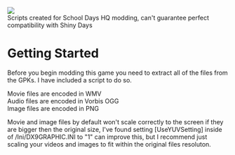 ![](https://upload.wikimedia.org/wikipedia/commons/thumb/5/5f/School_Days_Logo.svg/250px-School_Days_Logo.svg.png)  
Scripts created for School Days HQ modding, can't guarantee perfect compatibility with Shiny Days

# Getting Started
Before you begin modding this game you need to extract all of the files from the GPKs. I have included a script to do so. 

Movie files are encoded in WMV  
Audio files are encoded in Vorbis OGG  
Image files are encoded in PNG

Movie and image files by default won't scale correctly to the screen if they are bigger then the original size, I've found setting [UseYUVSetting] inside of /Ini/DX9GRAPHIC.INI to "1" can improve this, but I recommend just scaling your videos and images to fit within the original files resoluton. 
